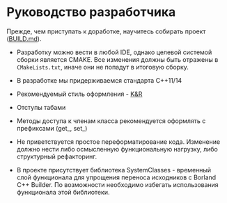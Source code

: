 # Руководство разработчика

Прежде, чем приступать к доработке, научитесь собирать проект ([BUILD.md](BUILD.md)).

* Разработку можно вести в любой IDE, однако целевой системой сборки является CMAKE. Все изменения должны быть отражены в `CMakeLists.txt`, иначе они не попадут в итоговую сборку.

* В разработке мы придерживаемся стандарта C++11/14
* Рекомендуемый стиль оформления - [K&R](https://en.wikipedia.org/wiki/Indent_style#K.26R)
* Отступы табами
* Методы доступа к членам класса рекомендуется оформлять с префиксами (get_, set_)
* Не приветствуется простое переформатирование кода. Изменение должно нести либо осмысленную функциональную нагрузку, либо структурный рефакторинг.
* В проекте присутствует библиотека SystemClasses - временный слой функционала для упрощения переноса исходников с Borland C++ Builder. По возможности необходимо избегать использования функционала этой библиотеки.
